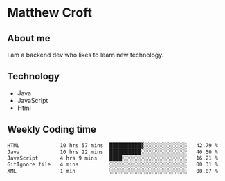 # Matthew Croft

## About me
I am a backend dev who likes to learn new technology. 

## Technology
- Java
- JavaScript
- Html

## Weekly Coding time
<!--START_SECTION:waka-->

```txt
HTML             10 hrs 57 mins  ██████████▓░░░░░░░░░░░░░░   42.79 %
Java             10 hrs 22 mins  ██████████░░░░░░░░░░░░░░░   40.50 %
JavaScript       4 hrs 9 mins    ████░░░░░░░░░░░░░░░░░░░░░   16.21 %
GitIgnore file   4 mins          ░░░░░░░░░░░░░░░░░░░░░░░░░   00.31 %
XML              1 min           ░░░░░░░░░░░░░░░░░░░░░░░░░   00.07 %
```

<!--END_SECTION:waka-->
